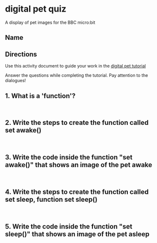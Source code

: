 # digital pet quiz

A display of pet images for the BBC micro:bit 

## Name

## Directions

Use this activity document to guide your work in the [digital pet tutorial](/microbit/lessons/digital-pet/tutorial)

Answer the questions while completing the tutorial. Pay attention to the dialogues!

## 1. What is a 'function'?

<br/>

## 2. Write the steps to create the function called set awake()

<br/>

## 3. Write the code inside the function "set awake()" that shows an image of the pet awake

<br/>

## 4. Write the steps to create the function called set sleep, function set sleep()

<br/>

## 5. Write the code inside the function "set sleep()" that shows an image of the pet asleep

<br/>

